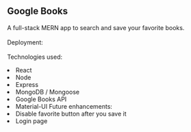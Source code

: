 ## Google Books
A full-stack MERN app to search and save your favorite books.
<br>
<br>
Deployment:
<br>
<br>
Technologies used: 
<li>React
<li>Node
<li>Express
<li>MongoDB / Mongoose
<li>Google Books API
<li>Material-UI
Future enhancements:
<li>Disable favorite button after you save it
<li>Login page